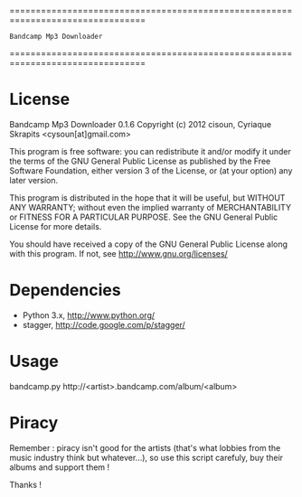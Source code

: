 ================================================================================

	Bandcamp Mp3 Downloader

================================================================================


License
=======
Bandcamp Mp3 Downloader 0.1.6
Copyright (c) 2012 cisoun, Cyriaque Skrapits &lt;cysoun[at]gmail.com&gt;

This program is free software: you can redistribute it and/or modify
it under the terms of the GNU General Public License as published by
the Free Software Foundation, either version 3 of the License, or
(at your option) any later version.

This program is distributed in the hope that it will be useful,
but WITHOUT ANY WARRANTY; without even the implied warranty of
MERCHANTABILITY or FITNESS FOR A PARTICULAR PURPOSE.  See the
GNU General Public License for more details.

You should have received a copy of the GNU General Public License
along with this program.  If not, see <http://www.gnu.org/licenses/>


Dependencies
============
 - Python 3.x, http://www.python.org/
 - stagger, http://code.google.com/p/stagger/


Usage
=====
bandcamp.py http://&lt;artist&gt;.bandcamp.com/album/&lt;album&gt;


Piracy
======
Remember : piracy isn't good for the artists (that's what lobbies from the
music industry think but whatever...), so use this script carefuly, buy their
albums and support them !

Thanks !
